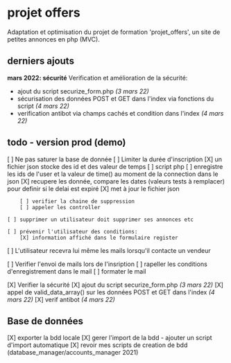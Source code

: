 # projet offers
Adaptation et optimisation du projet de formation 'projet_offers', un site de petites annonces en php (MVC).  

## derniers ajouts
**mars 2022: sécurité**
Verification et amélioration de la sécurité:
- ajout du script securize_form.php   *(3 mars 22)*
- sécurisation des données POST et GET dans l'index via fonctions du script   *(4 mars 22)*
- verification antibot via champs cachés et condition dans l'index   *(4 mars 22)*


## todo - version prod (demo)
[ ] Ne pas saturer la base de donnée
    [ ] Limiter la durée d'inscription
        [X] un fichier json stocke des id et des valeur de temps
        [ ] script php
            [ ] enregistre les ids de l'user et la valeur de time() au moment de la connection dans le json
            [X] recupere les donnée, compare les dates (valeurs tests à remplacer) pour definir si le delai est expiré
            [X] met à jour le fichier json
            
        [ ] verifier la chaine de suppression
        [ ] appeler les controller
    
    [ ] supprimer un utilisateur doit supprimer ses annonces etc

    [ ] prévenir l'utilisateur des conditions:
        [X] information affiché dans le formulaire register


[ ] L'utilisateur recevra lui même les mails lorsqu'il contacte un vendeur               


[ ] Verifier l'envoi de mails lors de l'insription
    [ ] rapeller les conditions d'enregistrement dans le mail
    [ ] formater le mail


[X] Verifier la sécurité
    [X] ajout du script securize_form.php   *(3 mars 22)*
    [X] appel de valid_data_array() sur les données POST et GET dans l'index    *(4 mars 22)*
    [X] verif antibot   *(4 mars 22)*
        
## Base de données
[X] exporter la bdd locale
[X] gerer l'import de la bdd
    - ajouter un script d'import automatique
        [X] revoir mes scripts de creation de bdd (database_manager/accounts_manager 2021)